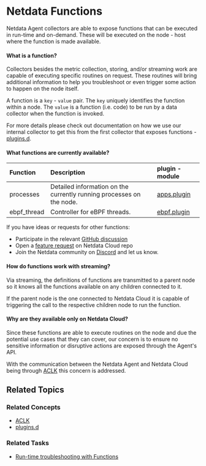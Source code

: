 <!--
title: "Netdata Functions"
sidebar_label: "Netdata Functions"
custom_edit_url: "https://github.com/netdata/netdata/blob/master/docs/cloud/netdata-functions.md"
sidebar_position: "2800"
learn_status: "Published"
learn_topic_type: "Concepts"
learn_rel_path: "Concepts"
learn_docs_purpose: "Present the Netdata Functions what these are and why they should be used."
-->

# Netdata Functions

Netdata Agent collectors are able to expose functions that can be executed in run-time and on-demand. These will be
executed on the node - host where the function is made
available.

#### What is a function?

Collectors besides the metric collection, storing, and/or streaming work are capable of executing specific routines on
request. These routines will bring additional information
to help you troubleshoot or even trigger some action to happen on the node itself.

A function is a  `key`  -  `value`  pair. The  `key`  uniquely identifies the function within a node. The  `value`  is a
function (i.e. code) to be run by a data collector when
the function is invoked.

For more details please check out documentation on how we use our internal collector to get this from the first collector that exposes
functions - [plugins.d](https://github.com/netdata/netdata/blob/master/collectors/plugins.d/README.md#function).

#### What functions are currently available?

| Function | Description | plugin - module |
| :-- | :-- | :-- |
| processes | Detailed information on the currently running processes on the node. | [apps.plugin](https://github.com/netdata/netdata/blob/master/collectors/apps.plugin/README.md) |
| ebpf_thread | Controller for eBPF threads. | [ebpf.plugin](https://github.com/netdata/netdata/blob/master/collectors/ebpf.plugin/README.md) |

If you have ideas or requests for other functions:
* Participate in the relevant [GitHub discussion](https://github.com/netdata/netdata/discussions/14412)
* Open a [feature request](https://github.com/netdata/netdata-cloud/issues/new?assignees=&labels=feature+request%2Cneeds+triage&template=FEAT_REQUEST.yml&title=%5BFeat%5D%3A+) on Netdata Cloud repo
* Join the Netdata community on [Discord](https://discord.com/invite/mPZ6WZKKG2) and let us know.

#### How do functions work with streaming?

Via streaming, the definitions of functions are transmitted to a parent node so it knows all the functions available on
any children connected to it.

If the parent node is the one connected to Netdata Cloud it is capable of triggering the call to the respective children
node to run the function.

#### Why are they available only on Netdata Cloud?

Since these functions are able to execute routines on the node and due the potential use cases that they can cover, our
concern is to ensure no sensitive
information or disruptive actions are exposed through the Agent's API.

With the communication between the Netdata Agent and Netdata Cloud being
through [ACLK](https://github.com/netdata/netdata/blob/master/aclk/README.md) this
concern is addressed.

## Related Topics

### **Related Concepts**

- [ACLK](https://github.com/netdata/netdata/blob/master/aclk/README.md)
- [plugins.d](https://github.com/netdata/netdata/blob/master/collectors/plugins.d/README.md)

### Related Tasks

- [Run-time troubleshooting with Functions](https://github.com/netdata/netdata/blob/master/docs/cloud/runtime-troubleshooting-with-functions.md)
